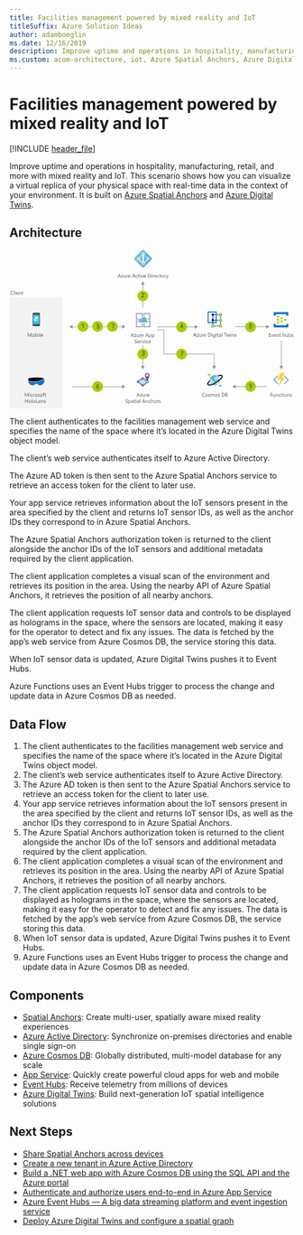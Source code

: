 ```yaml
---
title: Facilities management powered by mixed reality and IoT
titleSuffix: Azure Solution Ideas
author: adamboeglin
ms.date: 12/16/2019
description: Improve uptime and operations in hospitality, manufacturing, retail, and more with mixed reality and IoT. This scenario shows how you can visualize a virtual replica of your physical space with real-time data in the context of your environment. It is built on Azure Spatial Anchors and Azure Digital Twins. After reviewing this solution architecture, dive right in and explore our reference sample.
ms.custom: acom-architecture, iot, Azure Spatial Anchors, Azure Digital Twins, Azure Active Directory, Cosmos DB, Event Hubs, Functions, Web Service, Microsoft HoloLens, interactive-diagram, 'https://azure.microsoft.com/solutions/architecture/facilities-management-powered-by-mixed-reality-and-iot/'
---
```

# Facilities management powered by mixed reality and IoT

[!INCLUDE [header_file](../header.md)]

Improve uptime and operations in hospitality, manufacturing, retail, and more with mixed reality and IoT. This scenario shows how you can visualize a virtual replica of your physical space with real-time data in the context of your environment. It is built on [Azure Spatial Anchors](https://azure.microsoft.com/services/spatial-anchors/) and [Azure Digital Twins](https://azure.microsoft.com/services/digital-twins/).

## Architecture

<svg class="architecture-diagram" aria-labelledby="facilities-management-powered-by-mixed-reality-and-iot" height="427" viewbox="0 0 764 427"  xmlns="http://www.w3.org/2000/svg">
    <g fill="none" fill-rule="evenodd" stroke="none" stroke-width="1">
        <path fill="#959595" d="M551.34 278.524H416.113v-64.64h-18.685v1.5h17.185v64.64H549.84v31.372h-4.485l5.235 9.067 5.235-9.067h-4.485zM302.976 205.605H169.863v-4.485l-9.067 5.235 9.067 5.236v-4.486h133.113v4.486l9.067-5.236-9.067-5.235zM359.244 255.433h-1.5v55.964h-4.485l5.235 9.067 5.235-9.067h-4.485zM302.976 366.453H168.331v1.5h134.645v4.486l9.067-5.236-9.067-5.235zM353.258 93.294h4.485v61.468h1.5V93.294h4.486l-5.236-9.067zM732 311.396v-68.168h-1.5v68.168h-4.486l5.236 9.067 5.235-9.067zM690.35 205.44h-83.51v1.5h83.51v4.486l9.066-5.236-9.066-5.235zM498.227 211.77l9.067-5.236-9.067-5.236v4.486H397.12v1.5h101.107z"/>
        <path fill="#F3F3F3" d="M0 426.727h142.23V127.44H0z"/>
        <path fill="#959595" d="M606.84 367.473h85.041v-1.5H606.84z"/>
        <path fill="#959595" d="M608.372 371.959l-9.066-5.236 9.066-5.235z"/>
        <path d="M296.983 70.675l-1.538-4.177a3.878 3.878 0 01-.15-.656h-.028a3.622 3.622 0 01-.157.656l-1.524 4.177h3.397zm2.687 3.78h-1.272l-1.04-2.748h-4.155l-.978 2.748h-1.278l3.76-9.802h1.189l3.774 9.802zM305.842 67.776l-4.143 5.722h4.102v.957h-5.749v-.349l4.143-5.694h-3.753v-.957h5.4zM312.952 74.455h-1.121v-1.107h-.027c-.465.847-1.185 1.27-2.161 1.27-1.668 0-2.502-.992-2.502-2.98v-4.183h1.115v4.006c0 1.476.565 2.215 1.695 2.215.547 0 .997-.201 1.35-.606.353-.402.53-.93.53-1.582v-4.033h1.12v7zM318.865 68.59c-.196-.15-.48-.226-.848-.226-.478 0-.88.226-1.2.677-.321.45-.481 1.067-.481 1.846v3.568h-1.121v-7h1.12v1.443h.028c.159-.493.403-.876.73-1.152a1.67 1.67 0 011.102-.414c.292 0 .515.032.67.096v1.162zM324.374 70.285c-.005-.647-.16-1.15-.468-1.511-.308-.36-.735-.54-1.282-.54-.528 0-.978.19-1.347.568-.369.378-.596.873-.683 1.483h3.78zm1.148.95h-4.942c.02.779.228 1.381.63 1.805.4.424.951.636 1.653.636.788 0 1.513-.26 2.174-.78v1.053c-.615.446-1.429.67-2.44.67-.99 0-1.766-.318-2.33-.953-.567-.637-.849-1.53-.849-2.684 0-1.089.31-1.976.926-2.662.618-.686 1.384-1.029 2.301-1.029.916 0 1.625.296 2.125.889.501.592.752 1.415.752 2.467v.588zM336.105 70.675l-1.538-4.177a3.878 3.878 0 01-.15-.656h-.028a3.622 3.622 0 01-.157.656l-1.524 4.177h3.397zm2.687 3.78h-1.272l-1.04-2.748h-4.155l-.978 2.748h-1.278l3.76-9.802h1.189l3.774 9.802zM344.855 74.134c-.538.323-1.176.485-1.914.485-.998 0-1.804-.324-2.416-.974-.613-.65-.92-1.491-.92-2.526 0-1.153.33-2.08.99-2.78.662-.698 1.544-1.048 2.647-1.048.615 0 1.157.114 1.627.342v1.148c-.52-.364-1.076-.546-1.668-.546-.716 0-1.303.255-1.76.769-.46.512-.688 1.186-.688 2.02 0 .82.215 1.467.647 1.94.43.475 1.008.712 1.732.712.61 0 1.185-.203 1.723-.608v1.066zM349.797 74.387c-.265.146-.613.219-1.046.219-1.225 0-1.839-.684-1.839-2.051v-4.143h-1.203v-.957h1.203v-1.71l1.121-.361v2.07h1.764v.958h-1.764v3.945c0 .469.08.804.24 1.005.16.2.423.3.793.3.282 0 .526-.077.731-.232v.957zM351.294 74.455h1.121v-7h-1.121v7zm.575-8.777a.713.713 0 01-.725-.725.7.7 0 01.212-.523.703.703 0 01.513-.208.726.726 0 01.523 1.244.722.722 0 01-.523.212zM360.188 67.455l-2.79 7h-1.1l-2.652-7h1.23l1.778 5.086c.132.374.214.699.246.977h.027a4.62 4.62 0 01.219-.95l1.859-5.113h1.183zM365.786 70.285c-.005-.647-.16-1.15-.468-1.511-.308-.36-.734-.54-1.281-.54-.528 0-.978.19-1.347.568-.37.378-.596.873-.683 1.483h3.78zm1.149.95h-4.942c.019.779.228 1.381.629 1.805.4.424.952.636 1.654.636.787 0 1.512-.26 2.173-.78v1.053c-.615.446-1.428.67-2.44.67-.99 0-1.766-.318-2.33-.953-.566-.637-.849-1.53-.849-2.684 0-1.089.31-1.976.927-2.662.618-.686 1.383-1.029 2.3-1.029.916 0 1.625.296 2.125.889.501.592.752 1.415.752 2.467v.588zM373.764 65.691v7.725h1.463c1.285 0 2.285-.344 3.001-1.033.716-.688 1.073-1.663 1.073-2.925 0-2.51-1.335-3.767-4.006-3.767h-1.53zm-1.148 8.764v-9.803h2.707c3.454 0 5.181 1.593 5.181 4.778 0 1.513-.479 2.73-1.439 3.648-.959.918-2.243 1.377-3.852 1.377h-2.597zM382.282 74.455h1.121v-7h-1.121v7zm.574-8.777a.716.716 0 01-.725-.725c0-.21.071-.384.212-.523a.706.706 0 01.513-.208.724.724 0 01.738.731c0 .2-.072.371-.215.513a.72.72 0 01-.523.212zM389.323 68.59c-.196-.15-.48-.226-.848-.226-.478 0-.88.226-1.2.677-.321.45-.481 1.067-.481 1.846v3.568h-1.121v-7h1.12v1.443h.028c.159-.493.403-.876.73-1.152a1.67 1.67 0 011.102-.414c.292 0 .515.032.67.096v1.162zM394.832 70.285c-.005-.647-.16-1.15-.468-1.511-.308-.36-.735-.54-1.282-.54-.528 0-.978.19-1.347.568-.369.378-.596.873-.683 1.483h3.78zm1.148.95h-4.942c.02.779.228 1.381.63 1.805.4.424.951.636 1.653.636.788 0 1.513-.26 2.174-.78v1.053c-.615.446-1.429.67-2.44.67-.99 0-1.766-.318-2.33-.953-.567-.637-.849-1.53-.849-2.684 0-1.089.31-1.976.926-2.662.618-.686 1.384-1.029 2.301-1.029.916 0 1.625.296 2.125.889.501.592.752 1.415.752 2.467v.588zM402.448 74.134c-.538.323-1.176.485-1.914.485-.998 0-1.804-.324-2.416-.974-.613-.65-.92-1.491-.92-2.526 0-1.153.33-2.08.99-2.78.662-.698 1.544-1.048 2.647-1.048.615 0 1.157.114 1.627.342v1.148c-.52-.364-1.076-.546-1.668-.546-.716 0-1.303.255-1.76.769-.46.512-.688 1.186-.688 2.02 0 .82.215 1.467.647 1.94.43.475 1.008.712 1.732.712.61 0 1.185-.203 1.723-.608v1.066zM407.39 74.387c-.265.146-.613.219-1.046.219-1.225 0-1.839-.684-1.839-2.051v-4.143h-1.203v-.957h1.203v-1.71l1.121-.361v2.07h1.764v.958h-1.764v3.945c0 .469.08.804.24 1.005.159.2.423.3.793.3.282 0 .526-.077.731-.232v.957zM411.786 68.234c-.72 0-1.29.245-1.71.734-.418.491-.628 1.166-.628 2.028 0 .83.212 1.483.636 1.962.424.478.99.717 1.702.717.725 0 1.28-.234 1.672-.704.389-.469.584-1.136.584-2.003 0-.875-.195-1.549-.584-2.023-.391-.474-.947-.71-1.672-.71m-.082 6.384c-1.034 0-1.86-.327-2.48-.98-.616-.655-.924-1.522-.924-2.602 0-1.176.32-2.094.964-2.755.642-.66 1.51-.99 2.604-.99 1.044 0 1.858.32 2.443.963.586.642.879 1.533.879 2.672 0 1.117-.315 2.011-.947 2.684-.631.672-1.478 1.008-2.54 1.008M420.631 68.59c-.196-.15-.479-.226-.848-.226-.478 0-.879.226-1.199.677-.322.45-.482 1.067-.482 1.846v3.568h-1.12v-7h1.12v1.443h.027c.16-.493.403-.876.731-1.152a1.67 1.67 0 011.101-.414c.292 0 .515.032.67.096v1.162zM427.98 67.455l-3.22 8.12c-.574 1.45-1.381 2.175-2.42 2.175-.292 0-.535-.03-.731-.09v-1.004c.24.082.463.123.663.123.565 0 .989-.337 1.27-1.011l.562-1.327-2.734-6.986h1.244l1.893 5.387c.023.068.07.246.144.533h.04c.023-.11.069-.282.138-.52l1.989-5.4h1.162zM59.223 233.097h-1.142v-6.576c0-.52.033-1.154.096-1.906h-.027c-.11.441-.207.757-.294.95l-3.35 7.532h-.56l-3.343-7.478c-.096-.219-.193-.554-.294-1.005h-.027c.036.392.054 1.032.054 1.922v6.561H49.23v-9.803h1.517l3.008 6.837c.233.524.383.916.451 1.175h.041c.197-.538.354-.938.472-1.203l3.07-6.809h1.435v9.803zM64.658 226.877c-.72 0-1.29.245-1.71.734-.418.49-.628 1.166-.628 2.028 0 .829.212 1.483.636 1.962.424.478.99.717 1.702.717.725 0 1.28-.234 1.672-.704.389-.47.584-1.136.584-2.003 0-.875-.195-1.55-.584-2.023-.391-.474-.947-.711-1.672-.711m-.082 6.385c-1.034 0-1.86-.327-2.48-.981-.616-.654-.924-1.521-.924-2.601 0-1.176.32-2.094.964-2.755.642-.661 1.51-.991 2.604-.991 1.044 0 1.858.32 2.443.964.586.642.879 1.533.879 2.672 0 1.117-.315 2.01-.947 2.684-.631.672-1.478 1.008-2.54 1.008M70.974 229.263v.978c0 .579.187 1.07.564 1.472.375.404.853.606 1.432.606.679 0 1.211-.26 1.596-.78.386-.52.578-1.242.578-2.167 0-.78-.18-1.39-.54-1.832-.36-.442-.848-.663-1.463-.663-.651 0-1.176.227-1.572.68-.397.454-.595 1.022-.595 1.706m.027 2.823h-.027v1.012h-1.121v-10.363h1.121v4.593h.027c.552-.93 1.359-1.394 2.42-1.394.898 0 1.601.313 2.11.939.507.627.761 1.467.761 2.52 0 1.17-.285 2.109-.854 2.812-.569.705-1.349 1.057-2.338 1.057-.925 0-1.625-.392-2.099-1.176M78.083 233.098h1.121v-7h-1.121v7zm.575-8.778a.71.71 0 01-.513-.205.688.688 0 01-.212-.519c0-.21.07-.384.212-.524a.705.705 0 01.513-.208.724.724 0 01.738.732c0 .2-.072.371-.215.512a.716.716 0 01-.523.212zM81.474 233.098h1.121v-10.363h-1.121zM89.342 228.928c-.005-.647-.16-1.15-.468-1.511-.308-.36-.735-.54-1.282-.54-.528 0-.978.19-1.347.568-.369.378-.596.873-.683 1.483h3.78zm1.148.95h-4.942c.02.779.228 1.38.63 1.805.4.424.951.636 1.653.636.788 0 1.513-.26 2.174-.78v1.053c-.615.446-1.429.67-2.44.67-.99 0-1.766-.318-2.33-.953-.567-.637-.849-1.53-.849-2.684 0-1.09.31-1.976.926-2.662.618-.686 1.384-1.03 2.301-1.03.916 0 1.625.297 2.125.89.501.592.752 1.415.752 2.467v.588zM51.485 393.914h-1.142v-6.576c0-.52.033-1.155.096-1.907h-.027c-.11.442-.207.758-.294.95l-3.35 7.533h-.56l-3.343-7.48c-.096-.217-.193-.552-.294-1.003h-.027c.036.39.054 1.032.054 1.92v6.563H41.49v-9.803h1.517l3.008 6.836c.233.525.383.916.45 1.176h.042c.197-.538.354-.938.472-1.203l3.069-6.81h1.436v9.804zM53.912 393.914h1.121v-7h-1.121v7zm.574-8.777a.713.713 0 01-.513-.206.687.687 0 01-.212-.519.7.7 0 01.212-.523.706.706 0 01.513-.208.724.724 0 01.738.731c0 .2-.072.371-.215.513a.72.72 0 01-.523.212zM62.074 393.593c-.538.323-1.176.485-1.914.485-.998 0-1.804-.324-2.416-.974-.613-.65-.92-1.491-.92-2.526 0-1.153.33-2.08.99-2.78.662-.698 1.544-1.048 2.647-1.048.615 0 1.157.114 1.627.342v1.148c-.52-.364-1.076-.546-1.668-.546-.716 0-1.303.255-1.76.769-.46.512-.688 1.186-.688 2.02 0 .82.215 1.467.647 1.94.43.475 1.008.712 1.732.712.61 0 1.185-.203 1.723-.608v1.066zM67.42 388.049c-.197-.15-.48-.226-.849-.226-.478 0-.879.226-1.199.677-.322.45-.482 1.067-.482 1.846v3.568h-1.12v-7h1.12v1.443h.027c.16-.493.403-.876.731-1.152a1.67 1.67 0 011.101-.414c.292 0 .515.032.67.096v1.162zM71.46 387.693c-.72 0-1.29.245-1.71.734-.419.491-.629 1.166-.629 2.028 0 .83.212 1.483.636 1.962.424.478.991.717 1.702.717.725 0 1.281-.234 1.672-.704.39-.469.584-1.136.584-2.003 0-.875-.195-1.549-.584-2.023-.39-.474-.947-.71-1.672-.71m-.082 6.384c-1.034 0-1.86-.327-2.479-.98-.617-.655-.925-1.522-.925-2.602 0-1.176.321-2.094.964-2.755.642-.66 1.51-.99 2.604-.99 1.044 0 1.858.32 2.443.963.586.642.88 1.533.88 2.672 0 1.117-.316 2.011-.948 2.684-.63.672-1.478 1.008-2.539 1.008M76.23 393.661v-1.203c.61.451 1.284.677 2.018.677.984 0 1.476-.328 1.476-.985a.853.853 0 00-.126-.474 1.276 1.276 0 00-.342-.346 2.629 2.629 0 00-.505-.27c-.195-.08-.403-.163-.626-.25a8.04 8.04 0 01-.818-.373 2.466 2.466 0 01-.588-.423 1.592 1.592 0 01-.355-.537 1.911 1.911 0 01-.12-.704c0-.328.076-.619.226-.871.15-.254.35-.465.602-.637.25-.169.536-.298.858-.385.32-.087.653-.13.994-.13.607 0 1.149.104 1.627.314v1.135c-.514-.337-1.107-.506-1.777-.506-.21 0-.398.024-.567.072a1.365 1.365 0 00-.435.202.932.932 0 00-.28.31.814.814 0 00-.1.401c0 .182.034.335.1.458a.993.993 0 00.29.328c.129.095.283.182.466.259.182.078.389.163.622.253.309.119.588.241.834.366.246.126.456.267.629.423.172.159.306.339.4.544.093.206.14.45.14.732 0 .347-.077.647-.23.902a1.962 1.962 0 01-.611.636 2.789 2.789 0 01-.882.376 4.362 4.362 0 01-1.046.123c-.72 0-1.345-.139-1.873-.417M85.603 387.693c-.72 0-1.29.245-1.71.734-.418.491-.628 1.166-.628 2.028 0 .83.212 1.483.636 1.962.424.478.99.717 1.702.717.725 0 1.28-.234 1.672-.704.389-.469.584-1.136.584-2.003 0-.875-.195-1.549-.584-2.023-.391-.474-.947-.71-1.672-.71m-.082 6.384c-1.034 0-1.86-.327-2.48-.98-.616-.655-.924-1.522-.924-2.602 0-1.176.32-2.094.964-2.755.642-.66 1.51-.99 2.604-.99 1.044 0 1.858.32 2.443.963.586.642.879 1.533.879 2.672 0 1.117-.315 2.011-.947 2.684-.631.672-1.478 1.008-2.54 1.008M94.004 384.535a1.494 1.494 0 00-.745-.185c-.784 0-1.176.495-1.176 1.484v1.08h1.641v.957h-1.64v6.043h-1.115v-6.043h-1.196v-.957h1.196v-1.135c0-.733.212-1.313.636-1.74.423-.426.952-.639 1.586-.639.341 0 .613.041.813.123v1.012zM98.427 393.846c-.265.146-.613.219-1.046.219-1.225 0-1.839-.684-1.839-2.051v-4.143H94.34v-.957h1.203v-1.71l1.121-.361v2.07h1.764v.958h-1.764v3.945c0 .469.08.804.24 1.005.16.2.423.3.793.3.282 0 .526-.077.731-.232v.957zM49.396 410.714h-1.148v-4.471h-5.073v4.47h-1.148v-9.802h1.148v4.3h5.073v-4.3h1.148zM54.824 404.493c-.72 0-1.29.245-1.71.734-.418.491-.628 1.166-.628 2.028 0 .829.212 1.483.636 1.962.424.478.99.717 1.702.717.725 0 1.28-.234 1.672-.704.389-.469.584-1.136.584-2.003 0-.875-.195-1.549-.584-2.023-.391-.474-.947-.711-1.672-.711m-.082 6.385c-1.034 0-1.86-.327-2.48-.981-.616-.654-.924-1.521-.924-2.601 0-1.176.32-2.094.964-2.755.642-.661 1.51-.991 2.604-.991 1.044 0 1.858.321 2.443.964.586.642.879 1.533.879 2.672 0 1.117-.315 2.011-.947 2.684-.631.672-1.478 1.008-2.54 1.008M60.019 410.714h1.121v-10.363h-1.121zM66.417 404.493c-.72 0-1.29.245-1.709.734-.419.491-.629 1.166-.629 2.028 0 .829.212 1.483.636 1.962.424.478.991.717 1.702.717.725 0 1.281-.234 1.672-.704.39-.469.584-1.136.584-2.003 0-.875-.195-1.549-.584-2.023-.39-.474-.947-.711-1.672-.711m-.082 6.385c-1.034 0-1.86-.327-2.479-.981-.617-.654-.925-1.521-.925-2.601 0-1.176.321-2.094.964-2.755.642-.661 1.51-.991 2.604-.991 1.044 0 1.858.321 2.443.964.586.642.88 1.533.88 2.672 0 1.117-.316 2.011-.948 2.684-.63.672-1.478 1.008-2.539 1.008M76.849 410.714h-5.086v-9.803h1.148v8.764h3.938zM82.68 406.544c-.005-.647-.16-1.15-.468-1.511-.308-.36-.735-.54-1.282-.54-.528 0-.978.19-1.347.568-.369.378-.596.873-.683 1.483h3.78zm1.148.95h-4.942c.02.779.228 1.38.63 1.805.4.424.951.636 1.653.636.788 0 1.513-.26 2.174-.78v1.053c-.615.446-1.429.67-2.44.67-.99 0-1.766-.318-2.33-.953-.567-.637-.849-1.53-.849-2.684 0-1.09.31-1.976.926-2.662.618-.686 1.384-1.03 2.301-1.03.916 0 1.625.297 2.125.89.501.592.752 1.415.752 2.467v.588zM91.334 410.714h-1.12v-3.992c0-1.486-.543-2.23-1.628-2.23-.56 0-1.024.212-1.39.634-.368.42-.55.953-.55 1.596v3.992h-1.123v-7h1.122v1.162h.027c.528-.884 1.294-1.326 2.297-1.326.765 0 1.351.247 1.757.742.405.494.608 1.208.608 2.143v4.279zM93.023 410.46v-1.202c.61.45 1.283.677 2.017.677.984 0 1.476-.328 1.476-.985a.853.853 0 00-.126-.474 1.276 1.276 0 00-.342-.346 2.629 2.629 0 00-.505-.27c-.195-.08-.403-.163-.626-.25a8.04 8.04 0 01-.818-.373 2.466 2.466 0 01-.588-.423 1.592 1.592 0 01-.355-.537 1.911 1.911 0 01-.12-.704c0-.328.076-.62.226-.871.15-.254.35-.465.602-.637.25-.17.536-.298.858-.385.32-.087.653-.13.994-.13.607 0 1.149.104 1.627.314v1.135c-.514-.337-1.107-.506-1.777-.506-.21 0-.398.024-.567.072a1.365 1.365 0 00-.435.202.932.932 0 00-.28.31.814.814 0 00-.1.4c0 .183.034.336.1.459a.993.993 0 00.29.328c.129.095.283.182.466.259.182.078.389.163.622.253.309.119.588.24.834.366s.456.267.629.423c.172.159.306.339.4.544.093.206.14.45.14.732 0 .347-.077.647-.23.902a1.962 1.962 0 01-.611.636 2.789 2.789 0 01-.882.376 4.362 4.362 0 01-1.046.123c-.72 0-1.345-.14-1.873-.417M9.985 119.914c-.725.383-1.627.574-2.707.574-1.395 0-2.511-.45-3.35-1.346-.84-.898-1.257-2.077-1.257-3.535 0-1.567.47-2.835 1.415-3.8.943-.966 2.139-1.45 3.588-1.45.93 0 1.7.135 2.31.404v1.223a4.697 4.697 0 00-2.323-.588c-1.126 0-2.038.376-2.738 1.128-.7.752-1.05 1.757-1.05 3.015 0 1.194.328 2.146.98 2.854.655.709 1.514 1.063 2.575 1.063.985 0 1.837-.22 2.557-.656v1.114zM11.831 120.324h1.121v-10.363h-1.121zM15.221 120.324h1.121v-7h-1.121v7zm.574-8.777a.712.712 0 01-.724-.725.7.7 0 01.212-.523.703.703 0 01.512-.208c.205 0 .379.069.524.208a.703.703 0 01.215.523c0 .2-.073.371-.215.513a.724.724 0 01-.524.212zM23.09 116.154c-.006-.647-.162-1.15-.469-1.51-.308-.36-.735-.54-1.282-.54-.528 0-.978.19-1.347.567-.369.378-.596.873-.683 1.483h3.78zm1.147.95h-4.942c.02.78.228 1.381.63 1.805.4.424.951.636 1.653.636.788 0 1.513-.26 2.174-.78v1.053c-.615.446-1.429.67-2.44.67-.99 0-1.766-.318-2.33-.953-.567-.637-.849-1.53-.849-2.684 0-1.089.31-1.976.926-2.662.618-.686 1.384-1.029 2.301-1.029.916 0 1.625.296 2.125.89.501.591.752 1.414.752 2.466v.588zM31.744 120.324h-1.121v-3.992c0-1.486-.542-2.229-1.627-2.229-.561 0-1.024.211-1.391.633-.367.421-.55.953-.55 1.596v3.992h-1.122v-7h1.122v1.162h.027c.528-.884 1.294-1.326 2.297-1.326.765 0 1.35.247 1.757.742.405.494.608 1.208.608 2.143v4.28zM37.103 120.256c-.265.146-.613.219-1.046.219-1.225 0-1.84-.684-1.84-2.051v-4.143h-1.202v-.957h1.203v-1.71l1.12-.361v2.07h1.765v.958h-1.764v3.945c0 .469.08.804.24 1.005.159.2.423.3.793.3.282 0 .526-.077.73-.232v.957zM347.965 390.162l-1.538-4.177a3.878 3.878 0 01-.15-.656h-.028a3.622 3.622 0 01-.157.656l-1.524 4.177h3.397zm2.687 3.78h-1.272l-1.039-2.748h-4.156l-.978 2.748h-1.278l3.76-9.802h1.19l3.773 9.802zM356.825 387.264l-4.143 5.721h4.102v.957h-5.75v-.349l4.144-5.694h-3.753v-.957h5.4zM363.934 393.942h-1.121v-1.107h-.027c-.465.847-1.185 1.271-2.161 1.271-1.668 0-2.502-.993-2.502-2.98v-4.184h1.115v4.006c0 1.476.565 2.215 1.695 2.215.547 0 .997-.2 1.351-.606.352-.402.529-.93.529-1.582v-4.033h1.121v7zM369.847 388.077c-.196-.15-.479-.226-.848-.226-.478 0-.879.226-1.199.677-.322.451-.482 1.067-.482 1.846v3.568h-1.12v-7h1.12v1.443h.027c.16-.493.403-.876.731-1.152a1.67 1.67 0 011.101-.414c.292 0 .515.032.67.096v1.162zM375.357 389.772c-.005-.647-.161-1.15-.468-1.51-.308-.36-.735-.54-1.282-.54-.528 0-.978.19-1.347.567-.37.378-.596.873-.683 1.483h3.78zm1.148.95h-4.942c.019.78.228 1.381.629 1.805.4.424.952.636 1.654.636.788 0 1.513-.26 2.174-.78v1.053c-.615.446-1.43.67-2.44.67-.99 0-1.766-.318-2.331-.953-.566-.637-.848-1.53-.848-2.684 0-1.089.309-1.976.926-2.662.618-.686 1.384-1.029 2.3-1.029.917 0 1.626.296 2.126.89.5.591.752 1.414.752 2.466v.588zM312.48 410.346v-1.354c.155.137.34.26.558.37.215.109.443.2.683.277a5.6 5.6 0 00.72.174c.242.04.466.06.67.06.707 0 1.235-.13 1.583-.392.349-.262.523-.64.523-1.131 0-.265-.058-.494-.174-.691a1.964 1.964 0 00-.482-.536 4.718 4.718 0 00-.728-.465c-.28-.148-.582-.304-.906-.468a14.97 14.97 0 01-.957-.527 4.136 4.136 0 01-.772-.588 2.437 2.437 0 01-.516-.727 2.25 2.25 0 01-.188-.954c0-.446.097-.835.294-1.165.196-.331.453-.604.772-.818a3.512 3.512 0 011.09-.478 4.973 4.973 0 011.248-.157c.966 0 1.67.116 2.112.348v1.292c-.58-.401-1.321-.601-2.228-.601-.251 0-.501.026-.752.078a2.149 2.149 0 00-.67.257 1.478 1.478 0 00-.48.458 1.214 1.214 0 00-.183.683c0 .25.047.467.139.65.094.182.232.348.415.499.182.15.404.296.666.437.262.142.564.296.906.465.35.173.683.356.998.547.314.19.59.403.827.636a2.8 2.8 0 01.563.772c.14.282.209.607.209.97 0 .484-.094.893-.283 1.227a2.335 2.335 0 01-.765.818 3.35 3.35 0 01-1.112.454 6.043 6.043 0 01-1.326.14c-.155 0-.347-.012-.574-.037a8.156 8.156 0 01-.697-.11 5.86 5.86 0 01-.674-.177 2.114 2.114 0 01-.51-.236M321.346 406.907v.978c0 .58.187 1.07.564 1.472.375.404.853.606 1.432.606.68 0 1.211-.26 1.596-.78.386-.519.578-1.242.578-2.167 0-.779-.18-1.389-.54-1.832-.36-.442-.848-.663-1.463-.663-.65 0-1.176.227-1.572.68-.397.454-.595 1.022-.595 1.706m.027 2.823h-.027v4.232h-1.12v-10.22h1.12v1.23h.027c.552-.929 1.36-1.394 2.42-1.394.903 0 1.607.313 2.113.94.505.626.758 1.466.758 2.52 0 1.17-.285 2.108-.854 2.811-.569.705-1.349 1.057-2.338 1.057-.907 0-1.606-.392-2.099-1.176M332.16 407.201l-1.687.232c-.52.074-.912.202-1.176.387-.265.184-.397.511-.397.981 0 .341.122.621.365.838.245.215.57.324.975.324.556 0 1.016-.196 1.377-.584.363-.391.544-.884.544-1.481v-.697zm1.122 3.541h-1.121v-1.094h-.027c-.488.839-1.205 1.258-2.154 1.258-.697 0-1.243-.184-1.636-.554-.395-.369-.592-.859-.592-1.469 0-1.308.77-2.07 2.31-2.284l2.099-.294c0-1.189-.48-1.784-1.442-1.784-.843 0-1.605.287-2.284.862v-1.149c.689-.437 1.482-.656 2.379-.656 1.646 0 2.468.87 2.468 2.611v4.553zM338.641 410.674c-.265.146-.613.219-1.046.219-1.225 0-1.839-.684-1.839-2.051v-4.143h-1.203v-.957h1.203v-1.71l1.121-.361v2.07h1.764v.958h-1.764v3.945c0 .469.08.804.24 1.005.159.2.423.3.793.3.282 0 .526-.077.731-.232v.957zM340.138 410.742h1.121v-7h-1.121v7zm.574-8.777a.712.712 0 01-.724-.725.7.7 0 01.212-.523.703.703 0 01.512-.208c.205 0 .379.069.524.208a.703.703 0 01.215.523c0 .2-.073.371-.215.513a.724.724 0 01-.524.212zM347.418 407.201l-1.688.232c-.52.074-.912.202-1.176.387-.265.184-.397.511-.397.981 0 .341.122.621.365.838.245.215.57.324.975.324.556 0 1.016-.196 1.377-.584.363-.391.544-.884.544-1.481v-.697zm1.121 3.541h-1.12v-1.094h-.028c-.488.839-1.205 1.258-2.154 1.258-.697 0-1.243-.184-1.636-.554-.395-.369-.592-.859-.592-1.469 0-1.308.77-2.07 2.31-2.284l2.1-.294c0-1.189-.48-1.784-1.443-1.784-.843 0-1.605.287-2.284.862v-1.149c.69-.437 1.482-.656 2.38-.656 1.645 0 2.467.87 2.467 2.611v4.553zM350.652 410.742h1.121v-10.363h-1.121zM362.93 406.962l-1.539-4.177a3.878 3.878 0 01-.15-.656h-.028a3.622 3.622 0 01-.157.656l-1.524 4.177h3.397zm2.686 3.78h-1.272l-1.039-2.748h-4.156l-.978 2.748h-1.278l3.76-9.802h1.19l3.773 9.802zM372.718 410.742h-1.12v-3.992c0-1.486-.543-2.229-1.628-2.229-.56 0-1.024.211-1.39.633-.368.421-.55.953-.55 1.596v3.992h-1.123v-7h1.122v1.162h.027c.528-.884 1.294-1.326 2.297-1.326.765 0 1.351.247 1.757.742.405.494.608 1.208.608 2.143v4.279zM379.602 410.42c-.538.324-1.176.486-1.914.486-.998 0-1.804-.324-2.416-.974-.613-.65-.92-1.491-.92-2.526 0-1.153.33-2.08.991-2.78.661-.698 1.543-1.048 2.646-1.048.615 0 1.157.114 1.627.342v1.148c-.52-.364-1.076-.546-1.668-.546-.716 0-1.303.255-1.76.769-.459.512-.688 1.186-.688 2.02 0 .82.215 1.467.647 1.94.43.475 1.008.712 1.732.712.611 0 1.185-.203 1.723-.608v1.066zM387.108 410.742h-1.121v-4.033c0-1.458-.542-2.188-1.627-2.188-.547 0-1.007.211-1.381.633-.374.421-.56.962-.56 1.623v3.965h-1.122v-10.363h1.122v4.525h.027c.538-.884 1.304-1.326 2.297-1.326 1.577 0 2.365.95 2.365 2.851v4.313zM392.228 404.521c-.72 0-1.29.245-1.71.734-.418.491-.628 1.166-.628 2.028 0 .83.212 1.483.636 1.962.424.478.99.717 1.702.717.725 0 1.28-.234 1.672-.704.389-.469.584-1.136.584-2.003 0-.875-.195-1.549-.584-2.023-.391-.474-.947-.71-1.672-.71m-.082 6.384c-1.034 0-1.86-.327-2.48-.98-.616-.655-.924-1.522-.924-2.602 0-1.176.32-2.094.964-2.755.642-.66 1.51-.99 2.604-.99 1.044 0 1.858.32 2.443.963.586.642.879 1.533.879 2.672 0 1.117-.315 2.011-.947 2.684-.631.672-1.478 1.008-2.54 1.008M401.074 404.877c-.196-.15-.48-.226-.848-.226-.478 0-.88.226-1.2.677-.321.45-.481 1.067-.481 1.846v3.568h-1.121v-7h1.12v1.443h.028c.159-.493.403-.876.73-1.152a1.67 1.67 0 011.102-.414c.292 0 .515.032.67.096v1.162zM401.962 410.49v-1.204c.61.451 1.283.677 2.017.677.984 0 1.476-.328 1.476-.985a.853.853 0 00-.126-.474 1.276 1.276 0 00-.342-.346 2.629 2.629 0 00-.505-.27c-.195-.08-.403-.163-.626-.25a8.04 8.04 0 01-.818-.373 2.466 2.466 0 01-.588-.423 1.592 1.592 0 01-.355-.537 1.911 1.911 0 01-.119-.704c0-.328.075-.619.225-.87.151-.255.351-.466.602-.638.251-.169.536-.298.858-.385.321-.087.653-.13.994-.13.607 0 1.15.104 1.627.314v1.135c-.514-.337-1.107-.506-1.777-.506-.21 0-.398.024-.567.072a1.365 1.365 0 00-.435.202.932.932 0 00-.279.31.814.814 0 00-.1.401c0 .182.033.335.1.458a.993.993 0 00.29.328c.128.095.282.182.465.26.182.077.39.162.622.252.31.12.588.241.834.366.246.126.456.267.63.423.171.16.305.34.4.544.092.206.14.45.14.732 0 .347-.078.647-.23.902a1.962 1.962 0 01-.612.636 2.789 2.789 0 01-.882.376 4.362 4.362 0 01-1.046.123c-.72 0-1.345-.139-1.873-.417M525.07 393.464c-.725.383-1.627.574-2.707.574-1.395 0-2.511-.45-3.35-1.346-.84-.898-1.257-2.077-1.257-3.535 0-1.567.47-2.835 1.415-3.8.943-.966 2.139-1.45 3.588-1.45.93 0 1.7.135 2.31.404v1.223a4.697 4.697 0 00-2.323-.588c-1.126 0-2.038.376-2.738 1.128-.7.752-1.05 1.757-1.05 3.015 0 1.194.328 2.146.98 2.854.655.709 1.514 1.063 2.575 1.063.985 0 1.837-.22 2.557-.656v1.114zM529.923 387.653c-.72 0-1.29.245-1.709.734-.419.491-.629 1.166-.629 2.028 0 .83.212 1.483.636 1.962.424.478.991.717 1.702.717.725 0 1.281-.234 1.672-.704.39-.469.584-1.136.584-2.003 0-.875-.195-1.549-.584-2.023-.39-.474-.947-.71-1.672-.71m-.082 6.384c-1.034 0-1.86-.327-2.479-.98-.617-.655-.925-1.522-.925-2.602 0-1.176.321-2.094.964-2.755.642-.66 1.51-.99 2.604-.99 1.044 0 1.858.32 2.443.963.586.642.88 1.533.88 2.672 0 1.117-.316 2.011-.948 2.684-.63.672-1.478 1.008-2.539 1.008M534.695 393.621v-1.203c.61.451 1.283.677 2.017.677.984 0 1.476-.328 1.476-.985a.853.853 0 00-.126-.474 1.276 1.276 0 00-.342-.346 2.629 2.629 0 00-.505-.27c-.195-.08-.403-.163-.626-.25a8.04 8.04 0 01-.818-.373 2.466 2.466 0 01-.588-.423 1.592 1.592 0 01-.355-.537 1.911 1.911 0 01-.12-.704c0-.328.076-.619.226-.871.15-.254.35-.465.602-.637.25-.169.536-.298.858-.385.32-.087.653-.13.994-.13.607 0 1.149.104 1.627.314v1.135c-.514-.337-1.107-.506-1.777-.506-.21 0-.398.024-.567.072a1.365 1.365 0 00-.435.202.932.932 0 00-.28.31.814.814 0 00-.1.401c0 .182.034.335.1.458a.993.993 0 00.29.328c.129.095.283.182.466.259.182.078.389.163.622.253.309.119.588.241.834.366.246.126.456.267.629.423.172.159.306.339.4.544.093.206.14.45.14.732 0 .347-.077.647-.23.902a1.962 1.962 0 01-.611.636 2.789 2.789 0 01-.882.376 4.362 4.362 0 01-1.046.123c-.72 0-1.345-.139-1.873-.417M550.999 393.874h-1.121v-4.02c0-.774-.12-1.334-.36-1.681-.239-.347-.64-.52-1.207-.52-.478 0-.885.219-1.219.657-.336.437-.502.96-.502 1.572v3.992h-1.122v-4.156c0-1.376-.531-2.065-1.592-2.065-.492 0-.899.206-1.217.619-.32.413-.478.949-.478 1.61v3.992h-1.122v-7h1.122v1.107h.026c.498-.847 1.222-1.271 2.174-1.271a2.027 2.027 0 011.983 1.449c.52-.966 1.293-1.45 2.323-1.45 1.54 0 2.312.95 2.312 2.852v4.313zM556.125 387.653c-.72 0-1.29.245-1.709.734-.419.491-.629 1.166-.629 2.028 0 .83.212 1.483.636 1.962.424.478.991.717 1.702.717.725 0 1.281-.234 1.672-.704.39-.469.584-1.136.584-2.003 0-.875-.195-1.549-.584-2.023-.39-.474-.947-.71-1.672-.71m-.082 6.384c-1.034 0-1.86-.327-2.479-.98-.617-.655-.925-1.522-.925-2.602 0-1.176.321-2.094.964-2.755.642-.66 1.51-.99 2.604-.99 1.044 0 1.858.32 2.443.963.586.642.88 1.533.88 2.672 0 1.117-.316 2.011-.948 2.684-.63.672-1.478 1.008-2.539 1.008M560.897 393.621v-1.203c.61.451 1.283.677 2.017.677.984 0 1.476-.328 1.476-.985a.853.853 0 00-.126-.474 1.276 1.276 0 00-.342-.346 2.629 2.629 0 00-.505-.27c-.195-.08-.403-.163-.626-.25a8.04 8.04 0 01-.818-.373 2.466 2.466 0 01-.588-.423 1.592 1.592 0 01-.355-.537 1.911 1.911 0 01-.12-.704c0-.328.076-.619.226-.871.15-.254.35-.465.602-.637.25-.169.536-.298.858-.385.32-.087.653-.13.994-.13.607 0 1.149.104 1.627.314v1.135c-.514-.337-1.107-.506-1.777-.506-.21 0-.398.024-.567.072a1.365 1.365 0 00-.435.202.932.932 0 00-.28.31.814.814 0 00-.1.401c0 .182.034.335.1.458a.993.993 0 00.29.328c.129.095.283.182.466.259.182.078.389.163.622.253.309.119.588.241.834.366.246.126.456.267.629.423.172.159.306.339.4.544.093.206.14.45.14.732 0 .347-.077.647-.23.902a1.962 1.962 0 01-.611.636 2.789 2.789 0 01-.882.376 4.362 4.362 0 01-1.046.123c-.72 0-1.345-.139-1.873-.417M572.395 385.11v7.725h1.463c1.285 0 2.285-.344 3.001-1.033.716-.688 1.073-1.663 1.073-2.925 0-2.51-1.335-3.767-4.006-3.767h-1.531zm-1.148 8.764v-9.803h2.707c3.454 0 5.181 1.593 5.181 4.778 0 1.513-.479 2.73-1.439 3.648-.959.918-2.243 1.377-3.852 1.377h-2.597zM582.211 389.308v3.526h1.56c.673 0 1.196-.159 1.567-.478.372-.32.558-.757.558-1.313 0-1.156-.789-1.736-2.366-1.736h-1.319zm0-4.197v3.165h1.176c.63 0 1.123-.153 1.483-.454.361-.305.54-.731.54-1.284 0-.952-.627-1.428-1.88-1.428h-1.319zm-1.148 8.762v-9.801h2.79c.846 0 1.518.207 2.015.621.497.416.745.956.745 1.62 0 .557-.15 1.04-.45 1.45-.302.41-.717.702-1.245.875v.026c.661.079 1.19.329 1.586.749.396.421.595.97.595 1.644 0 .84-.3 1.518-.903 2.037-.6.52-1.36.78-2.276.78h-2.857zM706.956 385.242h-3.828v3.391h3.54v1.032h-3.54v4.341h-1.15v-9.803h4.978zM714.325 394.006h-1.121v-1.107h-.027c-.465.847-1.185 1.27-2.161 1.27-1.668 0-2.502-.992-2.502-2.98v-4.183h1.115v4.006c0 1.476.565 2.215 1.695 2.215.547 0 .997-.201 1.35-.606.353-.402.53-.93.53-1.582v-4.033h1.12v7zM722.398 394.006h-1.121v-3.992c0-1.486-.542-2.23-1.627-2.23-.561 0-1.024.212-1.391.634-.367.42-.55.953-.55 1.596v3.992h-1.122v-7h1.122v1.162h.027c.528-.884 1.294-1.326 2.297-1.326.765 0 1.35.247 1.757.742.405.494.608 1.208.608 2.143v4.279zM729.282 393.684c-.538.323-1.176.485-1.914.485-.998 0-1.804-.324-2.416-.974-.613-.649-.92-1.49-.92-2.526 0-1.153.33-2.079.99-2.779.662-.699 1.544-1.049 2.647-1.049.615 0 1.157.114 1.627.342v1.148c-.52-.364-1.076-.546-1.668-.546-.716 0-1.303.255-1.76.77-.46.511-.688 1.185-.688 2.02 0 .82.215 1.466.647 1.94.43.474 1.008.711 1.732.711.61 0 1.185-.203 1.723-.608v1.066zM734.224 393.937c-.265.146-.613.22-1.046.22-1.225 0-1.839-.685-1.839-2.052v-4.143h-1.203v-.957h1.203v-1.709l1.121-.362v2.071h1.764v.957h-1.764v3.945c0 .47.08.804.24 1.005.16.2.423.3.793.3.282 0 .526-.077.731-.232v.957zM735.721 394.006h1.121v-7h-1.121v7zm.574-8.778a.708.708 0 01-.512-.205.687.687 0 01-.212-.519c0-.21.07-.384.212-.524a.707.707 0 01.512-.208c.205 0 .379.07.524.208.142.14.215.314.215.524 0 .2-.073.371-.215.512a.72.72 0 01-.524.212zM742.12 387.785c-.72 0-1.29.245-1.71.734-.418.491-.628 1.166-.628 2.028 0 .829.212 1.483.636 1.962.424.478.99.717 1.702.717.725 0 1.28-.234 1.672-.704.389-.469.584-1.136.584-2.003 0-.875-.195-1.549-.584-2.023-.391-.474-.947-.711-1.672-.711m-.082 6.385c-1.034 0-1.86-.327-2.48-.981-.616-.654-.924-1.521-.924-2.601 0-1.176.32-2.094.964-2.755.642-.661 1.51-.991 2.604-.991 1.044 0 1.858.321 2.443.964.586.642.879 1.533.879 2.672 0 1.117-.315 2.011-.947 2.684-.631.672-1.478 1.008-2.54 1.008M753.125 394.006h-1.12v-3.992c0-1.486-.543-2.23-1.628-2.23-.56 0-1.024.212-1.39.634-.368.42-.55.953-.55 1.596v3.992h-1.123v-7h1.122v1.162h.027c.528-.884 1.294-1.326 2.297-1.326.765 0 1.351.247 1.757.742.405.494.608 1.208.608 2.143v4.279zM754.814 393.753v-1.203c.61.45 1.283.677 2.017.677.984 0 1.476-.328 1.476-.985a.853.853 0 00-.126-.474 1.276 1.276 0 00-.342-.346 2.629 2.629 0 00-.505-.27c-.195-.08-.403-.163-.626-.25a8.04 8.04 0 01-.818-.373 2.466 2.466 0 01-.588-.423 1.592 1.592 0 01-.355-.537 1.911 1.911 0 01-.12-.704c0-.328.076-.62.226-.871.15-.254.35-.465.602-.637.25-.17.536-.298.858-.385.32-.087.653-.13.994-.13.607 0 1.149.104 1.627.314v1.135c-.514-.337-1.107-.506-1.777-.506-.21 0-.398.024-.567.072a1.365 1.365 0 00-.435.202.932.932 0 00-.28.31.814.814 0 00-.1.4c0 .183.034.336.1.459a.993.993 0 00.29.328c.129.095.283.182.466.259.182.078.389.163.622.253.309.119.588.24.834.366s.456.267.629.423c.172.159.306.339.4.544.093.206.14.45.14.732 0 .347-.077.647-.23.902a1.962 1.962 0 01-.611.636 2.789 2.789 0 01-.882.376 4.362 4.362 0 01-1.046.123c-.72 0-1.345-.14-1.873-.417M703.077 233.4h-5.195v-9.803h4.976v1.04h-3.828v3.26h3.54v1.032h-3.54v3.432h4.047zM710.316 226.4l-2.79 7h-1.1l-2.652-7h1.23l1.778 5.086c.132.374.214.7.246.977h.027a4.62 4.62 0 01.219-.95l1.859-5.113h1.183zM715.914 229.23c-.005-.647-.16-1.15-.467-1.51-.308-.36-.736-.54-1.283-.54-.528 0-.977.19-1.346.567-.37.378-.596.873-.683 1.483h3.78zm1.149.95h-4.942c.019.78.227 1.381.629 1.805.4.424.952.636 1.654.636.788 0 1.513-.26 2.173-.78v1.053c-.615.446-1.428.67-2.44.67-.99 0-1.765-.318-2.33-.953-.567-.637-.849-1.53-.849-2.684 0-1.089.31-1.976.927-2.662.618-.686 1.384-1.029 2.3-1.029.917 0 1.626.296 2.126.89.5.591.751 1.414.751 2.466v.588zM724.569 233.4h-1.121v-3.992c0-1.486-.542-2.229-1.627-2.229-.561 0-1.024.211-1.391.633-.367.421-.55.953-.55 1.596v3.992h-1.122v-7h1.122v1.162h.027c.528-.884 1.294-1.326 2.297-1.326.765 0 1.35.247 1.757.742.405.494.608 1.208.608 2.143v4.28zM729.928 233.332c-.265.146-.613.219-1.046.219-1.225 0-1.839-.684-1.839-2.051v-4.143h-1.203v-.957h1.203v-1.71l1.121-.361v2.07h1.764v.958h-1.764v3.945c0 .469.08.804.24 1.005.16.2.423.3.793.3.282 0 .526-.077.731-.232v.957zM741.07 233.4h-1.12v-4.033c0-1.458-.542-2.188-1.627-2.188-.547 0-1.007.211-1.381.633-.374.421-.56.962-.56 1.623v3.965h-1.122v-10.363h1.122v4.525h.027c.538-.884 1.304-1.326 2.297-1.326 1.577 0 2.365.95 2.365 2.851v4.313zM748.843 233.4h-1.12v-1.107h-.028c-.465.847-1.185 1.271-2.16 1.271-1.669 0-2.503-.993-2.503-2.98V226.4h1.115v4.006c0 1.476.565 2.215 1.695 2.215.547 0 .997-.2 1.351-.606.352-.402.53-.93.53-1.582V226.4h1.12v7zM752.227 229.565v.978c0 .58.187 1.07.564 1.472.375.404.853.606 1.432.606.679 0 1.211-.26 1.596-.78.386-.519.578-1.242.578-2.167 0-.779-.18-1.389-.54-1.832-.36-.442-.848-.663-1.463-.663-.651 0-1.176.227-1.572.68-.397.454-.595 1.022-.595 1.706m.027 2.823h-.027v1.012h-1.121v-10.363h1.121v4.593h.027c.552-.929 1.359-1.394 2.42-1.394.898 0 1.601.313 2.11.94.507.626.761 1.466.761 2.52 0 1.17-.285 2.108-.854 2.811-.569.705-1.349 1.057-2.338 1.057-.925 0-1.625-.392-2.099-1.176M758.913 233.147v-1.203c.61.451 1.283.677 2.016.677.985 0 1.476-.328 1.476-.985a.853.853 0 00-.125-.474 1.276 1.276 0 00-.342-.346 2.629 2.629 0 00-.505-.27c-.196-.08-.404-.163-.626-.25a8.04 8.04 0 01-.818-.373 2.466 2.466 0 01-.589-.423 1.592 1.592 0 01-.355-.537 1.911 1.911 0 01-.118-.704c0-.328.074-.619.225-.87.15-.255.35-.466.601-.638.251-.169.536-.298.858-.385.322-.087.654-.13.995-.13.606 0 1.149.104 1.626.314v1.135c-.514-.337-1.106-.506-1.776-.506-.21 0-.399.024-.567.072a1.365 1.365 0 00-.436.202.932.932 0 00-.279.31.814.814 0 00-.1.401c0 .182.034.335.1.458a.993.993 0 00.29.328c.128.095.282.182.465.26.183.077.39.162.623.252.308.12.587.241.833.366.246.126.457.267.63.423.172.16.306.34.4.544.093.206.14.45.14.732 0 .347-.077.647-.23.902a1.962 1.962 0 01-.612.636 2.789 2.789 0 01-.881.376 4.362 4.362 0 01-1.047.123c-.72 0-1.344-.139-1.872-.417M500.149 229.224l-1.538-4.177a3.878 3.878 0 01-.15-.656h-.028a3.622 3.622 0 01-.157.656l-1.524 4.177h3.397zm2.687 3.78h-1.272l-1.04-2.748h-4.155l-.978 2.748h-1.278l3.76-9.802h1.189l3.774 9.802zM509.008 226.325l-4.143 5.722h4.102v.957h-5.749v-.349l4.143-5.694h-3.753v-.957h5.4zM516.118 233.004h-1.121v-1.107h-.027c-.465.847-1.185 1.27-2.161 1.27-1.668 0-2.502-.992-2.502-2.98v-4.183h1.115v4.006c0 1.476.565 2.215 1.695 2.215.547 0 .997-.201 1.35-.606.353-.402.53-.93.53-1.582v-4.033h1.12v7zM522.03 227.138c-.195-.15-.478-.226-.847-.226-.478 0-.88.226-1.2.677-.321.452-.481 1.067-.481 1.846v3.569h-1.121v-7h1.12v1.442h.028c.159-.493.403-.875.73-1.151a1.67 1.67 0 011.102-.414c.292 0 .515.031.67.095v1.162zM527.54 228.834c-.005-.647-.16-1.15-.467-1.511-.308-.36-.736-.54-1.283-.54-.527 0-.977.19-1.346.568-.37.378-.596.873-.683 1.483h3.78zm1.149.95h-4.942c.019.779.228 1.38.629 1.805.4.424.952.636 1.654.636.788 0 1.513-.26 2.173-.78v1.053c-.615.446-1.428.67-2.44.67-.99 0-1.766-.318-2.33-.953-.567-.637-.848-1.53-.848-2.684 0-1.09.308-1.976.925-2.662.619-.686 1.385-1.03 2.302-1.03.915 0 1.625.297 2.125.89.5.592.751 1.415.751 2.467v.588zM535.518 224.24v7.725h1.463c1.285 0 2.285-.344 3.001-1.033.716-.688 1.073-1.663 1.073-2.925 0-2.51-1.335-3.767-4.006-3.767h-1.531zm-1.148 8.764v-9.803h2.707c3.454 0 5.181 1.593 5.181 4.778 0 1.513-.479 2.73-1.439 3.648-.959.918-2.243 1.377-3.852 1.377h-2.597zM544.036 233.004h1.121v-7h-1.121v7zm.574-8.778a.712.712 0 01-.725-.724c0-.21.071-.384.212-.524a.71.71 0 01.513-.208c.205 0 .379.07.523.208.143.14.215.314.215.524 0 .2-.072.371-.215.513a.72.72 0 01-.523.211zM552.28 229.839v-1.032a2 2 0 00-.564-1.43 1.857 1.857 0 00-1.405-.594c-.692 0-1.235.252-1.627.756-.391.503-.588 1.208-.588 2.115 0 .78.188 1.403.565 1.87.375.467.873.7 1.493.7.629 0 1.14-.223 1.534-.67.395-.445.592-1.018.592-1.715zm1.12 2.604c0 2.57-1.23 3.856-3.69 3.856-.867 0-1.622-.164-2.27-.492v-1.121c.788.437 1.54.656 2.256.656 1.723 0 2.584-.916 2.584-2.748v-.766h-.027c-.534.894-1.335 1.34-2.407 1.34-.87 0-1.571-.31-2.101-.933-.531-.622-.797-1.458-.797-2.505 0-1.19.286-2.135.857-2.837.573-.702 1.356-1.053 2.349-1.053.943 0 1.643.378 2.099 1.135h.027v-.971h1.12v6.439zM555.67 233.004h1.121v-7h-1.121v7zm.575-8.778a.709.709 0 01-.513-.205.687.687 0 01-.212-.519c0-.21.07-.384.212-.524a.707.707 0 01.513-.208.73.73 0 01.523.208c.143.14.215.314.215.524 0 .2-.072.371-.215.513a.72.72 0 01-.523.211zM562.308 232.935c-.265.146-.613.22-1.046.22-1.225 0-1.839-.685-1.839-2.052v-4.143h-1.203v-.957h1.203v-1.709l1.121-.362v2.071h1.764v.957h-1.764v3.945c0 .47.08.804.24 1.005.159.2.423.3.793.3.282 0 .526-.077.731-.232v.957zM567.695 229.463l-1.688.232c-.52.074-.912.202-1.176.387-.265.184-.397.51-.397.98 0 .342.122.622.365.839.245.215.57.324.975.324.556 0 1.016-.196 1.377-.584.363-.391.544-.884.544-1.481v-.697zm1.12 3.54h-1.12v-1.093h-.027c-.488.839-1.205 1.258-2.154 1.258-.697 0-1.243-.184-1.636-.554-.395-.37-.592-.86-.592-1.47 0-1.307.77-2.07 2.31-2.283l2.099-.294c0-1.19-.48-1.784-1.442-1.784-.843 0-1.605.287-2.284.862v-1.15c.689-.436 1.482-.655 2.379-.655 1.646 0 2.468.87 2.468 2.61v4.554zM570.928 233.004h1.121v-10.363h-1.121zM584.101 224.24h-2.83v8.764h-1.149v-8.764h-2.823v-1.039h6.802zM593.535 226.004l-2.1 7h-1.161l-1.442-5.011a3.225 3.225 0 01-.11-.65h-.027a3.088 3.088 0 01-.143.637l-1.566 5.024h-1.121l-2.12-7h1.177l1.449 5.264c.046.159.077.369.096.629h.054c.014-.201.055-.415.123-.643l1.614-5.25h1.025l1.449 5.277c.046.169.08.378.103.629h.054c.009-.177.048-.387.117-.63l1.422-5.276h1.107zM594.834 233.004h1.121v-7h-1.121v7zm.574-8.778a.71.71 0 01-.513-.205.687.687 0 01-.212-.519c0-.21.07-.384.212-.524a.709.709 0 01.513-.208c.205 0 .379.07.523.208.143.14.215.314.215.524 0 .2-.072.371-.215.513a.72.72 0 01-.523.211zM604.035 233.004h-1.121v-3.992c0-1.486-.542-2.23-1.627-2.23-.561 0-1.024.212-1.391.634-.367.42-.55.953-.55 1.596v3.992h-1.122v-7h1.122v1.162h.027c.528-.884 1.294-1.326 2.297-1.326.765 0 1.35.247 1.757.742.405.494.608 1.208.608 2.143v4.279zM605.723 232.75v-1.202c.61.45 1.283.677 2.017.677.984 0 1.476-.328 1.476-.985a.853.853 0 00-.126-.474 1.276 1.276 0 00-.342-.346 2.629 2.629 0 00-.505-.27c-.195-.08-.403-.163-.626-.25a8.04 8.04 0 01-.818-.373 2.466 2.466 0 01-.588-.423 1.592 1.592 0 01-.355-.537 1.911 1.911 0 01-.119-.704c0-.328.075-.62.225-.871.151-.254.351-.465.602-.637.251-.17.536-.298.858-.385.321-.087.653-.13.994-.13.607 0 1.15.104 1.627.314v1.135c-.514-.337-1.107-.506-1.777-.506-.21 0-.398.024-.567.072a1.365 1.365 0 00-.435.202.932.932 0 00-.279.31.814.814 0 00-.1.4c0 .183.033.336.1.459a.993.993 0 00.29.328c.128.095.282.182.465.259.182.078.39.163.622.253.31.119.588.24.834.366s.456.267.63.423c.171.159.305.339.4.544.092.206.14.45.14.732 0 .347-.078.647-.23.902a1.962 1.962 0 01-.612.636 2.789 2.789 0 01-.882.376 4.362 4.362 0 01-1.046.123c-.72 0-1.345-.14-1.873-.417" fill="#525252"/>
        <path d="M359.461 47.178c-1.144 0-2.287-.458-3.049-1.296L337.13 26.677c-.838-.84-1.295-1.906-1.295-3.05 0-1.143.457-2.286 1.295-3.048l19.283-19.207c.838-.839 1.905-1.296 3.05-1.296 1.142 0 2.285.457 3.047 1.296l19.207 19.207c.838.838 1.296 1.905 1.296 3.048 0 1.144-.458 2.287-1.296 3.05L362.51 45.882c-.762.838-1.905 1.296-3.048 1.296" fill="#59B3D8"/>
        <path d="M362.51 1.296C361.67.458 360.603 0 359.46 0s-2.287.458-3.049 1.296L337.13 20.503c-.839.838-1.296 1.905-1.296 3.048s.457 2.287 1.296 3.05l10.9 10.897 20.402-30.214-5.923-5.988z" fill="#7BC3DD"/>
        <path fill="#B6DEEC" d="M374.095 23.627l-9.908-9.908-1.373 1.982 9.528 9.603z"/>
        <path fill="#BDE1EE" d="M360.225 9.832l-1.677 1.676 4.268 4.193 1.372-1.982z"/>
        <path fill="#BDE1EE" d="M344.88 23.635l13.797-13.797 1.671 1.672-13.796 13.795z"/>
        <path d="M372.342 19.892a3.658 3.658 0 00-3.658 3.658c0 .762.228 1.448.61 2.058l-7.316 7.317c-.229-.153-.382-.229-.61-.38V13.946c1.066-.61 1.828-1.829 1.828-3.2a3.658 3.658 0 10-7.317 0c0 1.371.763 2.515 1.83 3.2v18.674c-.228.075-.38.228-.61.304l-7.317-7.317c.382-.61.61-1.296.61-1.982a3.658 3.658 0 00-7.317 0c0 1.982 1.677 3.66 3.66 3.66.457 0 .838-.078 1.218-.229l7.7 7.697c-.23.534-.383 1.067-.383 1.677a4.261 4.261 0 004.268 4.268 4.262 4.262 0 004.27-4.268c0-.61-.154-1.143-.306-1.677l7.697-7.697c.381.151.762.228 1.143.228A3.659 3.659 0 00376 23.626c0-2.058-1.676-3.734-3.658-3.734" fill="#FFF"/>
        <path d="M362.346 36.528a2.823 2.823 0 01-2.846 2.846 2.822 2.822 0 01-2.846-2.846 2.822 2.822 0 012.846-2.846c1.59.084 2.846 1.339 2.846 2.846M361.52 10.747a2.05 2.05 0 01-2.058 2.058 2.05 2.05 0 01-2.058-2.058 2.05 2.05 0 012.058-2.058 2.05 2.05 0 012.058 2.058M348.641 23.628a2.05 2.05 0 01-2.058 2.058 2.05 2.05 0 01-2.058-2.058 2.05 2.05 0 012.058-2.058 2.05 2.05 0 012.058 2.058M374.325 23.628a2.05 2.05 0 01-2.058 2.058 2.05 2.05 0 01-2.058-2.058 2.05 2.05 0 012.058-2.058 2.05 2.05 0 012.058 2.058" fill="#B7D332"/>
        <path fill="#0072C6" d="M533.082 196.435h24.165v-31.069h-24.165z"/>
        <path d="M547.754 203.339h18.9V189.53h-18.9v13.809zm.001-15.535h18.9v-12.945h-18.9v12.945zm-1.726-14.671v31.932h22.352l.086-31.932h-22.438z" fill="#0072C6"/>
        <path d="M546.893 208.43a4.23 4.23 0 100-8.458 4.23 4.23 0 000 8.458" fill="#7FBA00"/>
        <path d="M546.891 205.843c-.863 0-1.64-.777-1.64-1.64 0-.863.777-1.64 1.64-1.64.863 0 1.64.777 1.64 1.64 0 .863-.777 1.64-1.64 1.64" fill="#FFF"/>
        <path d="M567.604 208.43a4.23 4.23 0 100-8.458 4.23 4.23 0 000 8.458" fill="#7FBA00"/>
        <path d="M567.605 205.843c-.862 0-1.64-.777-1.64-1.64 0-.863.778-1.64 1.64-1.64.863 0 1.64.777 1.64 1.64 0 .863-.777 1.64-1.64 1.64" fill="#FFF"/>
        <path d="M567.604 178.225a4.23 4.23 0 100-8.459 4.23 4.23 0 000 8.459" fill="#7FBA00"/>
        <path d="M567.605 175.635a1.64 1.64 0 100-3.281 1.64 1.64 0 000 3.281" fill="#FFF"/>
        <path d="M567.604 192.897a4.229 4.229 0 100-8.457 4.229 4.229 0 000 8.457" fill="#7FBA00"/>
        <path d="M567.605 190.308a1.64 1.64 0 100-3.282 1.64 1.64 0 000 3.281M535.588 193.759h19.245v-25.891h-19.245z" fill="#FFF"/>
        <path d="M550.257 174.86h6.99v-1.726h-6.99c-.346-1.467-1.727-2.503-3.279-2.503-1.9 0-3.367 1.554-3.367 3.366 0 1.553 1.037 2.76 2.417 3.193v8.285c-1.38.432-2.417 1.726-2.417 3.194 0 1.466 1.037 2.76 2.417 3.192v4.575h1.726v-4.488c1.208-.26 2.157-1.208 2.503-2.417h6.99v-1.726h-6.99c-.346-1.208-1.295-2.157-2.503-2.416v-8.112c1.208-.26 2.157-1.21 2.503-2.417" fill="#00188F"/>
        <path d="M735.082 185.48c0 .41-.269.683-.673.683h-5.251c-.403 0-.673-.273-.673-.683v-3.962c0-.41.27-.684.673-.684h5.251c.404 0 .673.273.673.684v3.962zM744.504 189.58c0 .41-.269.684-.674.684h-5.25c-.403 0-.674-.274-.674-.684v-3.963c0-.41.271-.683.673-.683h5.251c.405 0 .674.273.674.683v3.963zM735.082 193.68c0 .41-.269.682-.673.682h-5.251c-.403 0-.673-.273-.673-.683v-3.962c0-.41.27-.684.673-.684h5.251c.404 0 .673.273.673.684v3.962zM725.657 181.381c0 .41-.27.684-.673.684h-5.386c-.403 0-.672-.274-.672-.684v-4.1c0-.41.269-.683.672-.683h5.25c.54 0 .809.273.809.683v4.1z" fill="#B8D432"/>
        <path d="M749.218 167.032H711.52c-.404 0-.673.273-.673.683v8.199c0 .41.27.683.673.683h4.04c.403 0 .673-.273.673-.683v-3.416h28.274v3.416c0 .41.27.683.808.683h3.904c.404 0 .673-.273.673-.683v-8.2c0-.41-.269-.682-.673-.682M749.218 198.599h-3.904c-.405 0-.674.273-.674.683v3.28h-28.408v-3.418c0-.409-.27-.683-.809-.683h-3.904c-.404 0-.673.274-.673.82v8.064c0 .41.27.684.673.684H749.218c.404 0 .673-.273.673-.684v-8.064c0-.41-.269-.683-.673-.683" fill="#0072C6"/>
        <path d="M725.657 189.58c0 .41-.27.684-.673.684h-5.386c-.403 0-.672-.274-.672-.684v-4.1c0-.41.269-.683.672-.683h5.25c.54 0 .809.273.809.683v4.1zM725.657 197.779c0 .41-.27.683-.673.683h-5.386c-.403 0-.672-.273-.672-.683v-4.1c0-.41.269-.683.672-.683h5.25c.54 0 .809.273.809.683v4.1z" fill="#B8D432"/>
        <path d="M739.78 337.147a1.003 1.003 0 00-1.41 0 .983.983 0 000 1.48l9.286 9.15a1.095 1.095 0 010 1.483l-9.48 9.469a1.096 1.096 0 000 1.48 1.067 1.067 0 001.41 0l11.018-10.95a1.168 1.168 0 000-1.481l-10.823-10.631zM713.27 349.26a1.098 1.098 0 010-1.481l9.098-9.15a.987.987 0 000-1.482 1.003 1.003 0 00-1.41 0l-10.825 10.63a1.173 1.173 0 000 1.482l11.015 10.95a1.067 1.067 0 001.409 0 1.096 1.096 0 000-1.48l-9.286-9.47z" fill="#3998C5"/>
        <path fill="#FAD53C" d="M722.943 367.998l12.165-22.088-8.197-.065L733.828 330h-5.957l-6.724 19.065 8.197.064-6.401 18.866z"/>
        <path fill="#FF8B00" d="M732.034 342.818L740.359 330h-.001zM740.615 342.818L722.944 368z"/>
        <path fill="#F9C236" d="M735.109 345.91l-12.165 22.087 17.67-25.179h-8.58L740.36 330h-6.532l-6.916 15.846z"/>
        <path d="M355.671 204.94H342.96v-12.634h2.604a6.751 6.751 0 01-.459-2.527v-.153h-4.825v17.995h18.072V196.9h-2.68v8.04zM373.588 192.306h2.298v12.711h-12.712v-8.04h-2.68v10.644h18.072v-17.995H372.9c.433.772.67 1.641.688 2.527v.153zM342.96 184.648v-12.635h12.711v7.351a7.115 7.115 0 012.68-1.225v-8.806H340.28v17.995h5.207a7.27 7.27 0 011.685-2.603l-4.212-.077zM363.174 177.833v-5.82h12.712v12.712h-5.59c.25.845.38 1.722.383 2.604v.076h7.887v-18.072h-18.072v8.347c.23 0 .383-.076.613-.076a18.88 18.88 0 012.067.229" fill="#9FA0A1"/>
        <path d="M371.52 192.076a2.824 2.824 0 00-2.818-2.833h-.397a8.384 8.384 0 00.307-1.991 7.535 7.535 0 00-14.703-2.374 5.971 5.971 0 00-1.685-.306 5.207 5.207 0 000 10.414h16.693a2.909 2.909 0 002.604-2.91" fill="#61B3D4"/>
        <path d="M354.982 194.987a5.207 5.207 0 012.527-8.73 4.198 4.198 0 011.685-.076 7.593 7.593 0 014.212-6.126 7.178 7.178 0 00-2.297-.383 7.494 7.494 0 00-7.122 5.207 5.966 5.966 0 00-1.685-.307 5.208 5.208 0 000 10.415h2.68z" fill="#80C2DC"/>
        <path d="M70.757 346.656h2.942v1.304h-2.942v-1.304zm-19.193 4.76l.669.197a47.284 47.284 0 0027.084.064c4.414-1.304 8.56-3.325 12.372-5.87l.6-.39.469-.326a3.153 3.153 0 00-.802-.457h-.067c-3.88-1.435-10.7-2.217-19.661-2.217-9.095 0-15.916.782-19.728 2.217-.468.196-.802.457-1.203.783a1.994 1.994 0 00-.602 1.435v4.239l.869.326z" fill="#000"/>
        <path d="M93.56 346.069l-1.136.783a48.242 48.242 0 01-12.706 6.065 48.903 48.903 0 01-27.886-.065l-1.137-.326v.39c.133 2.74 1.337 5.349 3.41 7.305 2.207 2.087 5.149 3.196 8.226 3.196h1.872c.535 0 1.07-.196 1.404-.457l3.01-2.282c.936-.848 2.207-1.305 3.544-1.305 1.338 0 2.608.457 3.61 1.37l3.01 2.217c.402.326.937.457 1.405.457h1.873c3.143 0 6.018-1.11 8.225-3.196 2.207-2.087 3.41-4.826 3.41-7.761v-5.608c0-.261 0-.522-.133-.783" fill="#0078D7"/>
        <path d="M566.086 346.665c1.79 7.315-2.756 14.68-10.152 16.45-7.395 1.768-14.842-2.727-16.63-10.042-1.79-7.315 2.756-14.679 10.151-16.45a.294.294 0 00.026-.005c7.36-1.779 14.785 2.68 16.584 9.96l.021.087" fill="#59B3D8"/>
        <path d="M550.746 355.319c-.004-2-1.645-3.617-3.668-3.612h-.554c.47-1.933-.732-3.876-2.688-4.341a3.625 3.625 0 00-.88-.1h-3.804a13.38 13.38 0 003.314 11.664h4.611c2.023.005 3.664-1.612 3.67-3.611M555.29 340.343c0 .21.027.422.082.627h-1.583c-2.1 0-3.803 1.685-3.803 3.762 0 2.076 1.702 3.76 3.803 3.76h12.592c-.41-4.493-3.09-8.476-7.123-10.583h-1.502c-1.36-.001-2.463 1.088-2.466 2.434M566.383 351.288h-7.513c-1.713-.004-3.105 1.364-3.112 3.058a3.01 3.01 0 00.374 1.457c-1.63.504-2.539 2.22-2.029 3.834a3.093 3.093 0 002.967 2.147h2.094c4.013-2.103 6.715-6.032 7.22-10.496" fill="#B6DEEC"/>
        <path d="M537.267 340.796a.42.42 0 01-.424-.416v-.001c-.007-2.627-2.162-4.752-4.819-4.75a.419.419 0 01-.421-.416c0-.23.188-.416.421-.416 2.653.002 4.808-2.12 4.819-4.743a.42.42 0 01.443-.4.421.421 0 01.404.4c.007 2.627 2.163 4.753 4.82 4.75.233 0 .421.187.421.417 0 .23-.188.416-.421.416-2.655-.003-4.812 2.12-4.82 4.747a.422.422 0 01-.423.412" fill="#B7D332"/>
        <path d="M566.99 367.571a.249.249 0 01-.25-.248c-.005-1.57-1.296-2.84-2.884-2.837a.248.248 0 01-.251-.247c0-.136.112-.247.249-.247h.002c1.587.001 2.876-1.269 2.882-2.838a.25.25 0 01.253-.25.25.25 0 01.253.25c.006 1.57 1.294 2.84 2.882 2.838a.249.249 0 01.25.246.249.249 0 01-.25.248c-1.588 0-2.877 1.27-2.882 2.84a.25.25 0 01-.252.245h-.001z" fill="#0072C5"/>
        <path d="M572.764 337.608c-1.314-2.13-4.619-2.623-9.55-1.429a39.742 39.742 0 00-4.526 1.43 13.89 13.89 0 012.667 1.685 32.949 32.949 0 012.448-.708 17.32 17.32 0 014.02-.563c1.615 0 2.505.394 2.803.875.49.79.04 2.873-2.828 6.15a33.753 33.753 0 01-1.687 1.767 57.453 57.453 0 01-10.376 7.87 57.359 57.359 0 01-11.839 5.572c-4.99 1.608-8.398 1.576-9.162.342-.764-1.235.763-4.252 4.49-7.915a13.382 13.382 0 01-.308-3.173c-5.93 5.303-7.849 9.895-6.316 12.377.802 1.298 2.556 2.03 5.117 2.03a26.335 26.335 0 008.858-1.934 63.352 63.352 0 0010.462-5.189 62.958 62.958 0 009.413-6.892 38.835 38.835 0 003.241-3.238c3.326-3.798 4.388-6.93 3.073-9.057" fill="#000"/>
        <path d="M64.945 204.75c-1.4 0-2.5-1.1-2.5-2.5v-31c0-1.4 1.1-2.5 2.5-2.5h14.5c1.4 0 2.5 1.1 2.5 2.5v31c0 1.4-1.1 2.5-2.5 2.5h-14.5z" fill="#454C50"/>
        <path fill="#505659" d="M70.046 202.75h4.3v-1.5h-4.3zM72.946 171.45c0 .4-.3.7-.7.7-.4 0-.7-.3-.7-.7 0-.4.3-.7.7-.7.4 0 .7.3.7.7"/>
        <path fill="#36C4EA" d="M63.843 199.35h16.7v-25.2h-16.7z"/>
        <path d="M72.246 185.01a.167.167 0 01-.082-.023l-5.381-3.108a.166.166 0 01-.081-.14.16.16 0 01.081-.142l5.349-3.088a.165.165 0 01.161 0l5.383 3.11c.05.028.08.081.08.14 0 .06-.03.112-.08.141l-5.347 3.087a.162.162 0 01-.083.023" fill="#FFF"/>
        <path d="M71.635 192.402v-6.217a.171.171 0 00-.08-.143l-5.365-3.097a.159.159 0 00-.163 0 .16.16 0 00-.083.14v6.22c0 .06.03.112.083.14l5.365 3.099a.16.16 0 00.082.022.17.17 0 00.08-.022.167.167 0 00.08-.142" fill="#BEEDF7"/>
        <path d="M78.435 189.444a.16.16 0 00.083-.141v-6.178a.16.16 0 00-.083-.14.155.155 0 00-.161 0l-5.366 3.097a.169.169 0 00-.078.139v6.18c.001.06.031.113.078.142a.181.181 0 00.084.022h.002a.15.15 0 00.078-.022l5.363-3.1z" fill="#7CDBF1"/>
        <path fill="#BFE1EE" d="M344.238 354.037l14.357-9.918 14.167 9.918-14.167 10.39z"/>
        <path d="M345.707 354.054l12.885 9.324 12.713-9.324-12.713-8.9-12.885 8.9zm12.891 11.424l-15.83-11.456 15.83-10.936 15.621 10.936-15.62 11.456z" fill="#4099C1"/>
        <path d="M346.403 354.06l12.188 8.82 12.025-8.82-12.025-8.418-12.188 8.419zm12.197 11.915l-16.527-11.961 16.527-11.417 16.307 11.417-16.307 11.96z" fill="#4099C1"/>
        <path d="M374.908 353.768a4.425 4.425 0 11-8.85 0 4.425 4.425 0 018.85 0" fill="#419AC2"/>
        <path d="M372.628 353.768a2.146 2.146 0 11-4.292 0 2.146 2.146 0 014.292 0" fill="#FFF"/>
        <path d="M361.146 345.205a3.07 3.07 0 11-6.14 0 3.07 3.07 0 016.14 0M361.146 363.72a3.07 3.07 0 11-6.141-.002 3.07 3.07 0 016.14.001M348.394 354.084a3.07 3.07 0 11-6.14 0 3.07 3.07 0 016.14 0M376.773 336.672c0 3.474-6.29 16.939-6.29 16.939s-6.29-13.465-6.29-16.94a6.29 6.29 0 1112.58 0" fill="#7E4E94"/>
        <path d="M373.94 336.672a3.458 3.458 0 11-6.916-.001 3.458 3.458 0 016.917 0" fill="#FFF"/>
        <path d="M332.303 229.911l-1.538-4.177a3.878 3.878 0 01-.15-.656h-.028a3.622 3.622 0 01-.157.656l-1.524 4.177h3.397zm2.687 3.78h-1.272l-1.039-2.748h-4.156l-.978 2.748h-1.278l3.76-9.802h1.19l3.773 9.802zM341.163 227.013l-4.144 5.722h4.103v.957h-5.75v-.349l4.143-5.694h-3.752v-.957h5.4zM348.272 233.692h-1.121v-1.107h-.027c-.465.847-1.185 1.27-2.161 1.27-1.668 0-2.502-.992-2.502-2.98v-4.183h1.115v4.006c0 1.476.565 2.215 1.695 2.215.547 0 .997-.201 1.35-.606.353-.402.53-.93.53-1.582v-4.033h1.12v7zM354.185 227.827c-.196-.15-.479-.226-.848-.226-.478 0-.879.226-1.199.677-.322.45-.482 1.067-.482 1.846v3.567h-1.121v-7h1.121v1.444h.027c.159-.493.403-.876.731-1.153a1.67 1.67 0 011.101-.413c.292 0 .515.032.67.096v1.162zM359.695 229.522c-.005-.647-.161-1.15-.468-1.511-.308-.36-.735-.54-1.282-.54-.528 0-.978.19-1.347.568-.37.378-.596.873-.683 1.483h3.78zm1.148.95H355.9c.019.779.228 1.38.629 1.805.4.424.952.636 1.654.636.788 0 1.513-.26 2.174-.78v1.053c-.615.446-1.43.67-2.44.67-.99 0-1.766-.318-2.331-.953-.566-.637-.848-1.53-.848-2.684 0-1.09.309-1.976.926-2.662.618-.686 1.384-1.03 2.3-1.03.917 0 1.626.297 2.126.89.5.592.752 1.415.752 2.467v.588zM371.425 229.911l-1.538-4.177a3.878 3.878 0 01-.15-.656h-.028a3.622 3.622 0 01-.157.656l-1.524 4.177h3.397zm2.687 3.78h-1.272l-1.039-2.748h-4.156l-.978 2.748h-1.278l3.76-9.802h1.19l3.773 9.802zM376.525 229.857v.978c0 .579.187 1.07.564 1.472.375.404.853.606 1.432.606.679 0 1.21-.26 1.596-.78.386-.52.578-1.242.578-2.167 0-.78-.18-1.39-.54-1.832-.36-.442-.848-.663-1.463-.663-.651 0-1.176.227-1.572.68-.397.454-.595 1.022-.595 1.706m.027 2.823h-.027v4.232h-1.121v-10.22h1.12v1.23h.028c.552-.93 1.359-1.394 2.42-1.394.903 0 1.607.313 2.113.939.505.627.758 1.467.758 2.52 0 1.17-.285 2.109-.854 2.812-.57.705-1.35 1.057-2.338 1.057-.907 0-1.606-.392-2.1-1.176M384.755 229.857v.978c0 .579.187 1.07.564 1.472.375.404.853.606 1.432.606.68 0 1.211-.26 1.596-.78.386-.52.578-1.242.578-2.167 0-.78-.18-1.39-.54-1.832-.36-.442-.848-.663-1.463-.663-.65 0-1.176.227-1.572.68-.397.454-.595 1.022-.595 1.706m.027 2.823h-.027v4.232h-1.12v-10.22h1.12v1.23h.027c.552-.93 1.36-1.394 2.42-1.394.903 0 1.607.313 2.113.939.505.627.758 1.467.758 2.52 0 1.17-.285 2.109-.854 2.812-.569.705-1.349 1.057-2.338 1.057-.907 0-1.606-.392-2.099-1.176M337.214 250.095v-1.354c.155.137.341.26.558.37.215.11.443.201.683.277a5.6 5.6 0 00.721.174c.241.041.465.061.67.061.706 0 1.234-.13 1.582-.393.35-.262.523-.639.523-1.13 0-.266-.058-.495-.174-.692a1.964 1.964 0 00-.482-.536 4.718 4.718 0 00-.728-.465c-.28-.148-.582-.304-.906-.468a14.97 14.97 0 01-.957-.527 4.136 4.136 0 01-.772-.588 2.437 2.437 0 01-.516-.727 2.25 2.25 0 01-.188-.954c0-.446.097-.835.294-1.165.196-.33.453-.604.772-.818a3.512 3.512 0 011.091-.478 4.973 4.973 0 011.247-.157c.966 0 1.67.116 2.112.348v1.292c-.579-.4-1.32-.6-2.228-.6-.25 0-.5.025-.752.077a2.149 2.149 0 00-.67.257 1.478 1.478 0 00-.479.458 1.214 1.214 0 00-.184.683c0 .251.047.467.14.65.093.182.231.348.414.5.182.15.404.295.666.436.262.142.564.296.906.465.35.173.683.356.998.547.314.191.59.403.827.636a2.8 2.8 0 01.563.772c.14.282.21.607.21.971 0 .483-.095.892-.284 1.226a2.335 2.335 0 01-.765.818 3.35 3.35 0 01-1.112.454 6.043 6.043 0 01-1.326.141c-.155 0-.347-.013-.574-.038a8.156 8.156 0 01-.697-.109 5.86 5.86 0 01-.674-.178 2.114 2.114 0 01-.509-.236M349.437 246.322c-.005-.647-.161-1.15-.468-1.511-.308-.36-.735-.54-1.282-.54-.528 0-.978.19-1.347.568-.37.378-.596.873-.683 1.483h3.78zm1.148.95h-4.942c.019.779.228 1.38.629 1.805.4.424.952.636 1.654.636.788 0 1.513-.26 2.174-.78v1.053c-.615.446-1.43.67-2.44.67-.99 0-1.766-.318-2.331-.953-.566-.637-.848-1.53-.848-2.684 0-1.09.309-1.976.926-2.662.618-.686 1.384-1.03 2.3-1.03.917 0 1.626.297 2.126.89.5.592.752 1.415.752 2.467v.588zM355.931 244.626c-.196-.15-.479-.226-.848-.226-.478 0-.879.226-1.199.677-.322.451-.482 1.067-.482 1.846v3.568h-1.12v-7h1.12v1.443h.027c.16-.493.403-.876.731-1.152a1.67 1.67 0 011.101-.414c.292 0 .515.032.67.096v1.162zM363.211 243.492l-2.789 7h-1.1l-2.653-7h1.23l1.778 5.086c.132.374.214.699.246.977h.027a4.62 4.62 0 01.22-.95l1.858-5.113h1.183zM364.415 250.492h1.121v-7h-1.121v7zm.574-8.778a.71.71 0 01-.513-.205.688.688 0 01-.212-.519c0-.21.07-.384.212-.524a.705.705 0 01.513-.208.724.724 0 01.738.732c0 .2-.072.371-.215.512a.716.716 0 01-.523.212zM372.577 250.17c-.538.323-1.176.485-1.914.485-.998 0-1.804-.324-2.416-.974-.613-.649-.92-1.49-.92-2.526 0-1.153.33-2.079.99-2.779.662-.699 1.544-1.049 2.647-1.049.615 0 1.157.114 1.627.342v1.148c-.52-.364-1.076-.546-1.668-.546-.716 0-1.303.255-1.76.77-.46.511-.688 1.185-.688 2.02 0 .82.215 1.466.647 1.94.43.474 1.008.711 1.732.711.61 0 1.185-.203 1.723-.608v1.066zM378.75 246.322c-.006-.647-.162-1.15-.469-1.511-.308-.36-.735-.54-1.282-.54-.528 0-.978.19-1.347.568-.369.378-.596.873-.683 1.483h3.78zm1.147.95h-4.942c.02.779.228 1.38.63 1.805.4.424.951.636 1.653.636.788 0 1.513-.26 2.174-.78v1.053c-.615.446-1.429.67-2.44.67-.99 0-1.766-.318-2.33-.953-.567-.637-.849-1.53-.849-2.684 0-1.09.31-1.976.926-2.662.618-.686 1.384-1.03 2.301-1.03.916 0 1.625.297 2.125.89.501.592.752 1.415.752 2.467v.588z" fill="#525252"/>
        <a class="architecture-tooltip-trigger" href="#">
            <circle cx="197.758" cy="205.541" fill="#A5CE00" r="14.5"/>
            <text fill="#303030" font-family="SegoeUI, Segoe UI" font-size="15" transform="translate(193.75 211.041)">
                1
            </text>
        </a>
        <a class="architecture-tooltip-trigger" href="#">
            <circle cx="358.494" cy="123.514" fill="#A5CE00" r="14.5"/>
            <text fill="#303030" font-family="SegoeUI, Segoe UI" font-size="15" transform="translate(354.485 128.014)">
                2
            </text>
        </a>
        <a class="architecture-tooltip-trigger" href="#">
            <circle cx="358.494" cy="279.589" fill="#A5CE00" r="14.5"/>
            <text fill="#303030" font-family="SegoeUI, Segoe UI" font-size="15" transform="translate(355.485 284.09)">
                3
            </text>
        </a>
        <a class="architecture-tooltip-trigger" href="#">
            <circle cx="462.878" cy="206.79" fill="#A5CE00" r="14.5"/>
            <text fill="#303030" font-family="SegoeUI, Segoe UI" font-size="15" transform="translate(458.87 211.29)">
                4
            </text>
        </a>
        <a class="architecture-tooltip-trigger" href="#">
            <circle cx="237.091" cy="205.541" fill="#A5CE00" r="14.5"/>
            <text fill="#303030" font-family="SegoeUI, Segoe UI" font-size="15" transform="translate(234.083 210.041)">
                5
            </text>
        </a>
        <a class="architecture-tooltip-trigger" href="#">
            <circle cx="237.091" cy="366.878" fill="#A5CE00" r="14.5"/>
            <text fill="#303030" font-family="SegoeUI, Segoe UI" font-size="15" transform="translate(233.083 372.378)">
                6
            </text>
        </a>
        <a class="architecture-tooltip-trigger" href="#">
            <circle cx="276.87" cy="205.541" fill="#A5CE00" r="14.5"/>
            <text fill="#303030" font-family="SegoeUI, Segoe UI" font-size="15" transform="translate(273.861 211.041)">
                7
            </text>
        </a>
        <a class="architecture-tooltip-trigger" href="#">
            <circle cx="462.878" cy="279.589" fill="#A5CE00" r="14.5"/>
            <text fill="#303030" font-family="SegoeUI, Segoe UI" font-size="15" transform="translate(459.87 285.09)">
                7
            </text>
        </a>
        <a class="architecture-tooltip-trigger" href="#">
            <circle cx="648.445" cy="206.684" fill="#A5CE00" r="14.5"/>
            <text fill="#303030" font-family="SegoeUI, Segoe UI" font-size="15" transform="translate(644.436 211.184)">
                8
            </text>
        </a>
        <a class="architecture-tooltip-trigger" href="#">
            <circle cx="648.445" cy="366.329" fill="#A5CE00" r="14.5"/>
            <text fill="#303030" font-family="SegoeUI, Segoe UI" font-size="15" transform="translate(644.436 371.83)">
                9
            </text>
        </a>
    </g>
</svg>

<div class="architecture-tooltip-content" id="architecture-tooltip-1">
<p>The client authenticates to the facilities management web service and specifies the name of the space where it’s located in the Azure Digital Twins object model.</p>
</div>
<div class="architecture-tooltip-content" id="architecture-tooltip-2">
<p>The client’s web service authenticates itself to Azure Active Directory.</p>
</div>
<div class="architecture-tooltip-content" id="architecture-tooltip-3">
<p>The Azure AD token is then sent to the Azure Spatial Anchors service to retrieve an access token for the client to later use.</p>
</div>
<div class="architecture-tooltip-content" id="architecture-tooltip-4">
<p>Your app service retrieves information about the IoT sensors present in the area specified by the client and returns IoT sensor IDs, as well as the anchor IDs they correspond to in Azure Spatial Anchors.</p>
</div>
<div class="architecture-tooltip-content" id="architecture-tooltip-5">
<p>The Azure Spatial Anchors authorization token is returned to the client alongside the anchor IDs of the IoT sensors and additional metadata required by the client application.</p>
</div>
<div class="architecture-tooltip-content" id="architecture-tooltip-6">
<p>The client application completes a visual scan of the environment and retrieves its position in the area. Using the nearby API of Azure Spatial Anchors, it retrieves the position of all nearby anchors.</p>
</div>
<div class="architecture-tooltip-content" id="architecture-tooltip-7">
<p>The client application requests IoT sensor data and controls to be displayed as holograms in the space, where the sensors are located, making it easy for the operator to detect and fix any issues. The data is fetched by the app’s web service from Azure Cosmos DB, the service storing this data.</p>
</div>
<div class="architecture-tooltip-content" id="architecture-tooltip-8">
<p>When IoT sensor data is updated, Azure Digital Twins pushes it to Event Hubs.</p>
</div>
<div class="architecture-tooltip-content" id="architecture-tooltip-9">
<p>Azure Functions uses an Event Hubs trigger to process the change and update data in Azure Cosmos DB as needed.</p>
</div>

## Data Flow

1. The client authenticates to the facilities management web service and specifies the name of the space where it’s located in the Azure Digital Twins object model.
1. The client’s web service authenticates itself to Azure Active Directory.
1. The Azure AD token is then sent to the Azure Spatial Anchors service to retrieve an access token for the client to later use.
1. Your app service retrieves information about the IoT sensors present in the area specified by the client and returns IoT sensor IDs, as well as the anchor IDs they correspond to in Azure Spatial Anchors.
1. The Azure Spatial Anchors authorization token is returned to the client alongside the anchor IDs of the IoT sensors and additional metadata required by the client application.
1. The client application completes a visual scan of the environment and retrieves its position in the area. Using the nearby API of Azure Spatial Anchors, it retrieves the position of all nearby anchors.
1. The client application requests IoT sensor data and controls to be displayed as holograms in the space, where the sensors are located, making it easy for the operator to detect and fix any issues. The data is fetched by the app’s web service from Azure Cosmos DB, the service storing this data.
1. When IoT sensor data is updated, Azure Digital Twins pushes it to Event Hubs.
1. Azure Functions uses an Event Hubs trigger to process the change and update data in Azure Cosmos DB as needed.


## Components
* [Spatial Anchors](https://azure.microsoft.com/services/spatial-anchors/): Create multi-user, spatially aware mixed reality experiences
* [Azure Active Directory](https://azure.microsoft.com/services/active-directory/): Synchronize on-premises directories and enable single sign-on
* [Azure Cosmos DB](https://azure.microsoft.com/services/cosmos-db/): Globally distributed, multi-model database for any scale
* [App Service](https://azure.microsoft.com/services/app-service/): Quickly create powerful cloud apps for web and mobile
* [Event Hubs](https://azure.microsoft.com/services/event-hubs/): Receive telemetry from millions of devices
* [Azure Digital Twins](https://azure.microsoft.com/services/digital-twins/): Build next-generation IoT spatial intelligence solutions

## Next Steps
* [Share Spatial Anchors across devices](/azure/spatial-anchors/tutorials/tutorial-share-anchors-across-devices)
* [Create a new tenant in Azure Active Directory](/azure/active-directory/fundamentals/active-directory-access-create-new-tenant)
* [Build a .NET web app with Azure Cosmos DB using the SQL API and the Azure portal](/azure/cosmos-db/create-sql-api-dotnet)
* [Authenticate and authorize users end-to-end in Azure App Service](/azure/app-service/app-service-web-tutorial-auth-aad)
* [Azure Event Hubs — A big data streaming platform and event ingestion service](/azure/event-hubs/event-hubs-about)
* [Deploy Azure Digital Twins and configure a spatial graph](/azure/digital-twins/tutorial-facilities-setup)


